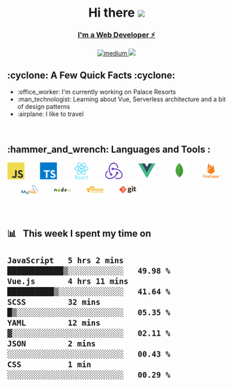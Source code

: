 
<div id="badges" align="center">
  <h1> Hi there <a href="https://www.gautamkrishnar.com/"><img src="https://media.giphy.com/media/hvRJCLFzcasrR4ia7z/giphy.gif" width="25px"> </h1>
  <h3> I'm a Web Developer ⚡</h3>
  <a href="mailto:arturojimenezrreyes@gmail.com">
    <img  alt="medium" src="https://img.shields.io/badge/Gmail-D14836?style=for-the-badge&logo=gmail&logoColor=white" /> 
  </a>
  <a href="https://www.linkedin.com/in/arturo-jiménez-reyes-8389901b0">
    <img aalt="medium" src="https://img.shields.io/badge/LinkedIn-0077B5?style=for-the-badge&logo=linkedin&logoColor=white" />
  </a>  
</div>

<h2>:cyclone: A Few Quick Facts :cyclone:</h2>
 <ul>
  <li>:office_worker:
  I'm currently working on Palace Resorts
  </li>
  <li>:man_technologist: Learning about Vue, Serverless architecture and a bit of design patterns</li>
  <li>:airplane: I like to travel </li>
 </ul>

<br/>
<h2>
:hammer_and_wrench: Languages and Tools :
</h2>

<div>
    <img src="https://github.com/devicons/devicon/blob/master/icons/javascript/javascript-original.svg" title="JavaScript" alt="JavaScript" width="40" height="40"/>
    &nbsp;&nbsp;&nbsp;    &nbsp;&nbsp;&nbsp;
    <img src="https://github.com/devicons/devicon/blob/master/icons/typescript/typescript-original.svg" title="TypeScript" alt="TypeScript" width="40" height="40"/>
     &nbsp;&nbsp;&nbsp;    &nbsp;&nbsp;&nbsp;
    <img src="https://github.com/devicons/devicon/blob/master/icons/react/react-original-wordmark.svg" title="React" alt="React" width="40" height="40"/>
     &nbsp;&nbsp;&nbsp;    &nbsp;&nbsp;&nbsp;
    <img src="https://github.com/devicons/devicon/blob/master/icons/redux/redux-original.svg" title="Redux" alt="Redux " width="40" height="40"/>
    &nbsp;&nbsp;&nbsp;    &nbsp;&nbsp;&nbsp;
    <img src="https://github.com/devicons/devicon/blob/master/icons/vuejs/vuejs-original.svg" title="Redux" alt="Redux " width="40" height="40"/>
    &nbsp;&nbsp;&nbsp;    &nbsp;&nbsp;&nbsp;
    <img src="https://raw.githubusercontent.com/devicons/devicon/master/icons/mongodb/mongodb-original.svg" alt="mongodb" width="40" height="40" />
    &nbsp;&nbsp;    &nbsp;&nbsp;&nbsp;
    <img src="https://github.com/devicons/devicon/blob/master/icons/firebase/firebase-plain-wordmark.svg" title="Firebase" alt="Firebase" width="40" height="40"/>
    &nbsp;&nbsp;&nbsp;    &nbsp;&nbsp;&nbsp;
    <img src="https://github.com/devicons/devicon/blob/master/icons/mysql/mysql-original-wordmark.svg" title="MySQL"  alt="MySQL" width="40" height="40"/>
    &nbsp;&nbsp;&nbsp;    &nbsp;&nbsp;&nbsp;
    <img src="https://github.com/devicons/devicon/blob/master/icons/nodejs/nodejs-original-wordmark.svg" title="NodeJS" alt="NodeJS" width="40" height="40"/>
    &nbsp;&nbsp;&nbsp;    &nbsp;&nbsp;&nbsp;
    <img src="https://github.com/devicons/devicon/blob/master/icons/amazonwebservices/amazonwebservices-plain-wordmark.svg" title="AWS" alt="AWS" width="40" height="40"/>
    &nbsp;&nbsp;&nbsp;    &nbsp;&nbsp;&nbsp;
    <img src="https://github.com/devicons/devicon/blob/master/icons/git/git-original-wordmark.svg" title="Git" **alt="Git" width="40" height="40"/>
</div>
<br/>
<br/>
<h2>📊 &nbsp; This week I spent my time on<h2>

  
<!--START_SECTION:waka-->

```text
JavaScript   5 hrs 2 mins    ████████████▒░░░░░░░░░░░░   49.98 %
Vue.js       4 hrs 11 mins   ██████████▒░░░░░░░░░░░░░░   41.64 %
SCSS         32 mins         █▒░░░░░░░░░░░░░░░░░░░░░░░   05.35 %
YAML         12 mins         ▓░░░░░░░░░░░░░░░░░░░░░░░░   02.11 %
JSON         2 mins          ░░░░░░░░░░░░░░░░░░░░░░░░░   00.43 %
CSS          1 min           ░░░░░░░░░░░░░░░░░░░░░░░░░   00.29 %
```

<!--END_SECTION:waka-->

